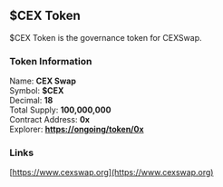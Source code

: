 ## $CEX Token
$CEX Token is the governance token for CEXSwap.  
### Token Information
Name: **CEX Swap**  
Symbol: **$CEX**  
Decimal: **18**  
Total Supply: **100,000,000**  
Contract Address: **0x**  
Explorer: **[https://ongoing/token/0x](https://ongoing/token/0x)**  

### Links
[https://www.cexswap.org](https://www.cexswap.org)